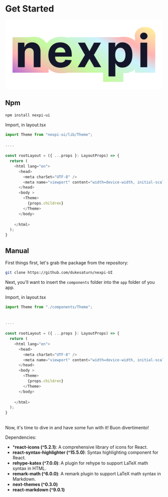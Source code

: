 
# Get Started

![nexpi](assets/nexpi.png)

## Npm


```bash
npm install nexpi-ui
```

Import, in layout.tsx

```javascript
import Theme from "nexpi-ui/lib/Theme";

....

const rootLayout = ({ ...props }: LayoutProps) => {
  return (
    <html lang="en">
      <head>
        <meta charSet="UTF-8" />
        <meta name="viewport" content="width=device-width, initial-scale=1.0" />
      </head>
      <body >
        <Theme>
          {props.children}
        </Theme>
      </body>

    </html>
  );
}
 ```
 
 ## Manual


First things first, let's grab the package from the repository:

```bash
git clone https://github.com/dukesaturn/nexpi-UI
```

Next, you'll want to insert the `components` folder into the `app` folder of you app.

Import, in layout.tsx

```javascript
import Theme from "./components/Theme";


....

const rootLayout = ({ ...props }: LayoutProps) => {
  return (
    <html lang="en">
      <head>
        <meta charSet="UTF-8" />
        <meta name="viewport" content="width=device-width, initial-scale=1.0" />
      </head>
      <body >
        <Theme>
          {props.children}
        </Theme>
      </body>

    </html>
  );
}
 
```

Now, it's time to dive in and have some fun with it!
Buon divertimento! 

Dependencies:

  - ***react-icons (^5.2.1)**: A comprehensive library of icons for React.
  - **react-syntax-highlighter (^15.5.0)**: Syntax highlighting component for React.
  - **rehype-katex (^7.0.0)**: A plugin for rehype to support LaTeX math syntax in HTML.
  - **remark-math (^6.0.0)**: A remark plugin to support LaTeX math syntax in Markdown.
  - **next-themes (^0.3.0)**
  - **react-markdown (^9.0.1)**





